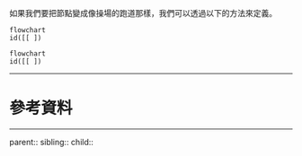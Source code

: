 如果我們要把節點變成像操場的跑道那樣，我們可以透過以下的方法來定義。
```Mermaid
flowchart
id([[ ])
```
```mermaid
flowchart
id([[ ])
```
- - -
# 參考資料

- - -
parent::
sibling::
child::